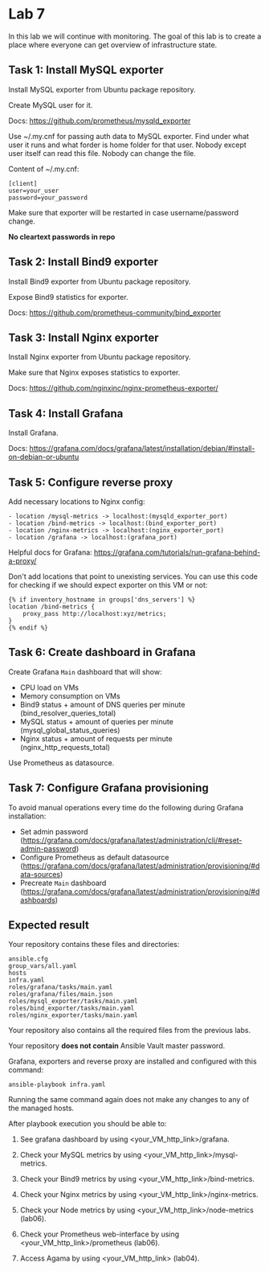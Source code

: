# Lab 7

In this lab we will continue with monitoring. The goal of this lab is to create a place where everyone can get overview of infrastructure state.

## Task 1: Install MySQL exporter

Install MySQL exporter from Ubuntu package repository.

Create MySQL user for it.

Docs: https://github.com/prometheus/mysqld_exporter

Use ~/.my.cnf for passing auth data to MySQL exporter. Find under what user it runs and what forder is home folder for that user. Nobody except user itself can read this file. Nobody can change the file.

Content of ~/.my.cnf:

    [client]
    user=your_user
    password=your_password

Make sure that exporter will be restarted in case username/password change.

**No cleartext passwords in repo**

## Task 2: Install Bind9 exporter

Install Bind9 exporter from Ubuntu package repository.

Expose Bind9 statistics for exporter.

Docs: https://github.com/prometheus-community/bind_exporter

## Task 3: Install Nginx exporter

Install Nginx exporter from Ubuntu package repository.

Make sure that Nginx exposes statistics to exporter.

Docs: https://github.com/nginxinc/nginx-prometheus-exporter/

## Task 4: Install Grafana

Install Grafana.

Docs: https://grafana.com/docs/grafana/latest/installation/debian/#install-on-debian-or-ubuntu

## Task 5: Configure reverse proxy

Add necessary locations to Nginx config:

    - location /mysql-metrics -> localhost:(mysqld_exporter_port)
    - location /bind-metrics -> localhost:(bind_exporter_port)
    - location /nginx-metrics -> localhost:(nginx_exporter_port)
    - location /grafana -> localhost:(grafana_port)
    
Helpful docs for Grafana: https://grafana.com/tutorials/run-grafana-behind-a-proxy/

Don't add locations that point to unexisting services. You can use this code for checking if we should expect exporter on this VM or not:

    {% if inventory_hostname in groups['dns_servers'] %}
    location /bind-metrics {
        proxy_pass http://localhost:xyz/metrics;
    }
    {% endif %}

## Task 6: Create dashboard in Grafana

Create Grafana `Main` dashboard that will show:
 - CPU load on VMs
 - Memory consumption on VMs
 - Bind9 status + amount of DNS queries per minute (bind_resolver_queries_total)
 - MySQL status + amount of queries per minute (mysql_global_status_queries)
 - Nginx status + amount of requests per minute (nginx_http_requests_total)

Use Prometheus as datasource.

## Task 7: Configure Grafana provisioning

To avoid manual operations every time do the following during Grafana installation:

 - Set admin password (https://grafana.com/docs/grafana/latest/administration/cli/#reset-admin-password)
 - Configure Prometheus as default datasource (https://grafana.com/docs/grafana/latest/administration/provisioning/#data-sources)
 - Precreate `Main` dashboard (https://grafana.com/docs/grafana/latest/administration/provisioning/#dashboards)

## Expected result

Your repository contains these files and directories:

    ansible.cfg
    group_vars/all.yaml
    hosts
    infra.yaml
    roles/grafana/tasks/main.yaml
    roles/grafana/files/main.json
    roles/mysql_exporter/tasks/main.yaml
    roles/bind_exporter/tasks/main.yaml
    roles/nginx_exporter/tasks/main.yaml

Your repository also contains all the required files from the previous labs.

Your repository **does not contain** Ansible Vault master password.

Grafana, exporters and reverse proxy are installed and configured with this command:

	ansible-playbook infra.yaml

Running the same command again does not make any changes to any of the managed
hosts.

After playbook execution you should be able to:

1. See grafana dashboard by using \<your_VM_http_link\>/grafana.

2. Check your MySQL metrics by using \<your_VM_http_link\>/mysql-metrics.

3. Check your Bind9 metrics by using \<your_VM_http_link\>/bind-metrics.

4. Check your Nginx metrics by using \<your_VM_http_link\>/nginx-metrics.

5. Check your Node metrics by using \<your_VM_http_link\>/node-metrics (lab06).

6. Check your Prometheus web-interface by using \<your_VM_http_link\>/prometheus (lab06).

7. Access Agama by using \<your_VM_http_link\> (lab04).
